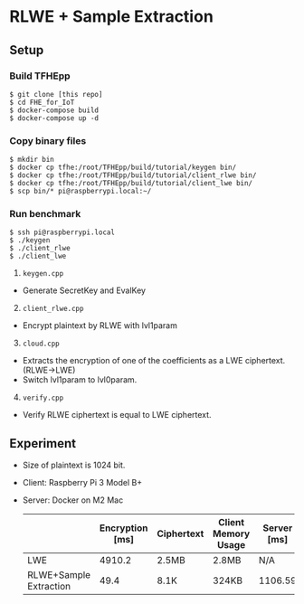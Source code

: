 # RLWE + Sample Extraction

## Setup

### Build TFHEpp

```
$ git clone [this repo]
$ cd FHE_for_IoT
$ docker-compose build
$ docker-compose up -d
```

### Copy binary files

```
$ mkdir bin
$ docker cp tfhe:/root/TFHEpp/build/tutorial/keygen bin/
$ docker cp tfhe:/root/TFHEpp/build/tutorial/client_rlwe bin/
$ docker cp tfhe:/root/TFHEpp/build/tutorial/client_lwe bin/
$ scp bin/* pi@raspberrypi.local:~/  
```

### Run benchmark

```
$ ssh pi@raspberrypi.local
$ ./keygen
$ ./client_rlwe
$ ./client_lwe
```

1. `keygen.cpp`
  - Generate SecretKey and EvalKey
2. `client_rlwe.cpp`
  - Encrypt plaintext by RLWE with lvl1param
3. `cloud.cpp`
  - Extracts the encryption of one of the coefficients as a LWE ciphertext. (RLWE->LWE)
  - Switch lvl1param to lvl0param.
4. `verify.cpp`
  - Verify RLWE ciphertext is equal to LWE ciphertext.


## Experiment
- Size of plaintext is 1024 bit.
- Client: Raspberry Pi 3 Model B+
- Server: Docker on M2 Mac

  | | Encryption [ms] |Ciphertext |Client Memory Usage | Server [ms]|
  | ---- | ---- | ---- | ---- | ---- |
  | LWE |4910.2| 2.5MB |2.8MB| N/A |
  | RLWE+Sample Extraction |49.4| 8.1K |324KB|1106.59|
